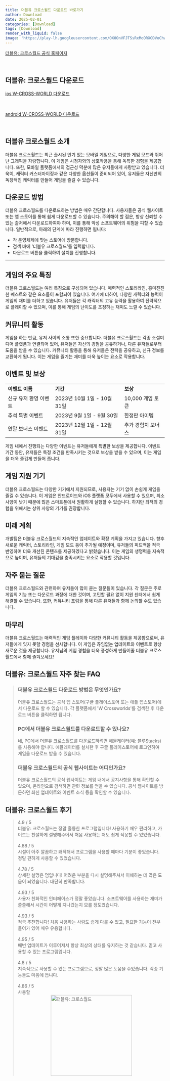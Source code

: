 ```yaml
---
title: 더블유 크로스월드 다운로드 바로가기
author: Download
date: 2025-02-01
categories: [Download]
tags: [Download]
render_with_liquid: false
image: 'https://play-lh.googleusercontent.com/OX0OnVFJTSsRxMoORXODVoChwKoGlQKPpqC3s2DSjBt_YFbOHUeC1X1L5lAMeXbCQbw=s256-rw'
---
```

<p><a class='click-button' title='더블유: 크로스월드' href='https://game.naver.com/lounge/W_CROSS_WORLD/home' rel='nofollow'>더블유: 크로스월드 공식 홈페이지</a></p><br>
<h2 id='더블유: 크로스월드_다운로드'>더블유: 크로스월드 다운로드</h2>
<p><a class="click-button ios" title="W-CROSS-WORLD 다운로드" href="https://apps.apple.com/kr/app/%EB%8D%94%EB%B8%94%EC%9C%A0-%ED%81%AC%EB%A1%9C%EC%8A%A4%EC%9B%94%EB%93%9C/id6453472969" rel="nofollow">ios W-CROSS-WORLD 다운로드</a></p><br>
<p><a class="click-button android" title="W-CROSS-WORLD 다운로드" href="https://play.google.comhttps://play.google.com/store/apps/details?id=com.buclohighkr.gp" rel="nofollow">android W-CROSS-WORLD 다운로드</a></p><br>


<h2 id='더블유_크로스월드_소개'>더블유 크로스월드 소개</h2>

<p>더블유 크로스월드는 최근 출시된 인기 있는 모바일 게임으로, 다양한 게임 모드와 뛰어난 그래픽을 자랑합니다. 이 게임은 시청자와의 상호작용을 통해 독특한 경험을 제공합니다. 또한, 모바일 플랫폼에서의 접근성 덕분에 많은 유저들에게 사랑받고 있습니다. 더욱이, 캐릭터 커스터마이징과 같은 다양한 옵션들이 준비되어 있어, 유저들은 자신만의 독창적인 캐릭터를 만들어 게임을 즐길 수 있습니다.</p>

<h2 id='다운로드_방법'>다운로드 방법</h2>

<p>더블유 크로스월드를 다운로드하는 방법은 매우 간단합니다. 사용자들은 공식 웹사이트 또는 앱 스토어를 통해 쉽게 다운로드할 수 있습니다. 주의해야 할 점은, 항상 신뢰할 수 있는 출처에서 다운로드하여야 하며, 이를 통해 악성 소프트웨어의 위험을 피할 수 있습니다. 일반적으로, 아래의 단계에 따라 진행하면 됩니다:</p>

<ul>
    <li>각 운영체제에 맞는 스토어에 방문합니다.</li>
    <li>검색 바에 '더블유 크로스월드'를 입력합니다.</li>
    <li>다운로드 버튼을 클릭하여 설치를 진행합니다.</li>
</ul>

<hr />

<h2 id='게임_특징'>게임의 주요 특징</h2>

<p>더블유 크로스월드는 여러 특징으로 구성되어 있습니다. 매력적인 스토리라인, 흥미진진한 퀘스트와 같은 요소들이 포함되어 있습니다. 여기에 더하여, 다양한 캐릭터와 능력이 게임의 재미를 더하고 있습니다. 유저들은 각 캐릭터의 고유 능력을 활용하여 전략적으로 플레이할 수 있으며, 이를 통해 게임의 난이도를 조정하는 재미도 느낄 수 있습니다.</p>

<h2 id='커뮤니티_활동'>커뮤니티 활동</h2>

<p>게임을 하는 만큼, 유저 사이의 소통 또한 중요합니다. 더블유 크로스월드는 각종 소셜미디어 플랫폼과 연결되어 있어, 유저들은 자신의 경험을 공유하거나, 다른 유저들로부터 도움을 받을 수 있습니다. 커뮤니티 활동을 통해 유저들은 전략을 공유하고, 신규 정보를 교환하게 됩니다. 이는 게임을 즐기는 재미를 더욱 높이는 요소로 작용합니다.</p>

<h2 id='이벤트_및_보상'>이벤트 및 보상</h2>

<table>
    <tr>
        <td><b>이벤트 이름</b></td>
        <td><b>기간</b></td>
        <td><b>보상</b></td>
    </tr>
    <tr>
        <td>신규 유저 환영 이벤트</td>
        <td>2023년 10월 1일 - 10월 31일</td>
        <td>10,000 게임 토큰</td>
    </tr>
    <tr>
        <td>추석 특별 이벤트</td>
        <td>2023년 9월 1일 - 9월 30일</td>
        <td>한정판 아이템</td>
    </tr>
    <tr>
        <td>연말 보너스 이벤트</td>
        <td>2023년 12월 1일 - 12월 31일</td>
        <td>추가 경험치 보너스</td>
    </tr>
</table>

<p>게임 내에서 진행되는 다양한 이벤트는 유저들에게 특별한 보상을 제공합니다. 이벤트 기간 동안, 유저들은 특정 조건을 만족시키는 것으로 보상을 받을 수 있으며, 이는 게임을 더욱 즐겁게 만들어 줍니다.</p>

<h2 id='게임_지원_기기'>게임 지원 기기</h2>

<p>더블유 크로스월드는 다양한 기기에서 지원되므로, 사용자는 기기 없이 손쉽게 게임을 즐길 수 있습니다. 이 게임은 안드로이드와 iOS 플랫폼 모두에서 사용할 수 있으며, 최소 사양이 낮기 때문에 많은 스마트폰에서 원활하게 실행할 수 있습니다. 하지만 최적의 경험을 위해서는 상위 사양의 기기를 권장합니다.</p>

<h2 id='미래_계획'>미래 계획</h2>

<p>개발팀은 더블유 크로스월드의 지속적인 업데이트와 확장 계획을 가지고 있습니다. 향후 새로운 캐릭터, 스토리라인, 게임 모드 등이 추가될 예정이며, 유저들의 피드백을 적극 반영하여 더욱 개선된 콘텐츠를 제공하겠다고 밝혔습니다. 이는 게임의 생명력을 지속적으로 높이며, 유저들의 기대감을 충족시키는 요소로 작용할 것입니다.</p>

<h2 id='자주_묻는_질문'>자주 묻는 질문</h2>

<p>더블유 크로스월드와 관련하여 유저들이 많이 묻는 질문들이 있습니다. 각 질문은 주로 게임의 기능 또는 다운로드 과정에 대한 것이며, 고민할 필요 없이 지원 센터에서 쉽게 해결할 수 있습니다. 또한, 커뮤니티 포럼을 통해 다른 유저들과 함께 논의할 수도 있습니다.</p>

<h2 id='마무리'>마무리</h2>

<p>더블유 크로스월드는 매력적인 게임 플레이와 다양한 커뮤니티 활동을 제공함으로써, 유저들에게 잊지 못할 경험을 선사합니다. 이 게임은 끊임없는 업데이트와 이벤트로 항상 새로운 것을 제공합니다. 유저님의 게임 경험을 더욱 풍성하게 만들어줄 더블유 크로스월드에서 함께 즐겨보세요!</p>


<h2 id='더블유: 크로스월드_자주_찾는_FAQ'>더블유: 크로스월드 자주 찾는 FAQ</h2>
<div itemscope="" itemtype="https://schema.org/FAQPage"> <blockquote> <div itemscope="" itemprop="mainEntity" itemtype="https://schema.org/Question"> <h3 itemprop="name">더블유 크로스월드 다운로드 방법은 무엇인가요?</h3> <div itemscope="" itemprop="acceptedAnswer" itemtype="https://schema.org/Answer"> <span itemprop="text"> <p>더블유 크로스월드는 공식 앱 스토어(구글 플레이스토어 또는 애플 앱스토어)에서 다운로드 할 수 있습니다. 각 플랫폼에서 'W Crossworlds'를 검색한 후 다운로드 버튼을 클릭하면 됩니다.</p> </span> </div> </div> <div itemscope="" itemprop="mainEntity" itemtype="https://schema.org/Question"> <h3 itemprop="name">PC에서 더블유 크로스월드를 다운로드할 수 있나요?</h3> <div itemscope="" itemprop="acceptedAnswer" itemtype="https://schema.org/Answer"> <span itemprop="text"> <p>네, PC에서 더블유 크로스월드를 다운로드하려면 에뮬레이터(예: 블루Stacks)를 사용해야 합니다. 에뮬레이터를 설치한 후 구글 플레이스토어에 로그인하여 게임을 다운로드 받을 수 있습니다.</p> </span> </div> </div> <div itemscope="" itemprop="mainEntity" itemtype="https://schema.org/Question"> <h3 itemprop="name">더블유 크로스월드의 공식 웹사이트는 어디인가요?</h3> <div itemscope="" itemprop="acceptedAnswer" itemtype="https://schema.org/Answer"> <span itemprop="text"> <p>더블유 크로스월드의 공식 웹사이트는 게임 내에서 공지사항을 통해 확인할 수 있으며, 온라인으로 검색하면 관련 정보를 얻을 수 있습니다. 공식 웹사이트를 방문하면 최신 업데이트와 이벤트 소식 등을 확인할 수 있습니다.</p> </span> </div> </div> </blockquote> </div>
<h2 id='더블유: 크로스월드_후기'>더블유: 크로스월드 후기</h2>
<div itemscope itemtype="https://schema.org/Product">
  <blockquote>
  <div itemprop="review" itemscope itemtype="https://schema.org/Review">
      <div itemprop="reviewRating" itemscope itemtype="https://schema.org/Rating"> <span itemprop="ratingValue">4.9</span> / <span itemprop="bestRating">5</span> </div>
      <span itemprop="reviewBody">더블유: 크로스월드는 정말 훌륭한 프로그램입니다! 사용하기 매우 편리하고, 가이드는 친절하게 설명해주어서 처음 사용하는 저도 쉽게 적응할 수 있었습니다.</span>
  </div>
  <br>
  <div itemprop="review" itemscope itemtype="https://schema.org/Review">
      <div itemprop="reviewRating" itemscope itemtype="https://schema.org/Rating"> <span itemprop="ratingValue">4.88</span> / <span itemprop="bestRating">5</span> </div>
      <span itemprop="reviewBody">시설이 아주 깔끔하고 쾌적해서 프로그램을 사용할 때마다 기분이 좋았습니다. 정말 편하게 사용할 수 있었습니다.</span>
  </div>
  <br>
  <div itemprop="review" itemscope itemtype="https://schema.org/Review">
      <div itemprop="reviewRating" itemscope itemtype="https://schema.org/Rating"> <span itemprop="ratingValue">4.78</span> / <span itemprop="bestRating">5</span> </div>
      <span itemprop="reviewBody">상세한 설명은 덤입니다! 어려운 부분을 다시 설명해주셔서 이해하는 데 많은 도움이 되었습니다. 대단히 만족합니다.</span>
  </div>
  <br>
  <div itemprop="review" itemscope itemtype="https://schema.org/Review">
      <div itemprop="reviewRating" itemscope itemtype="https://schema.org/Rating"> <span itemprop="ratingValue">4.93</span> / <span itemprop="bestRating">5</span> </div>
      <span itemprop="reviewBody">사용자 친화적인 인터페이스가 정말 좋았습니다. 소프트웨어를 사용하는 재미가 쏠쏠해서 시간이 어떻게 지나갔는지 모를 정도였습니다.</span>
  </div>
  <br>
  <div itemprop="review" itemscope itemtype="https://schema.org/Review">
      <div itemprop="reviewRating" itemscope itemtype="https://schema.org/Rating"> <span itemprop="ratingValue">4.93</span> / <span itemprop="bestRating">5</span> </div>
      <span itemprop="reviewBody">적극 추천합니다! 처음 사용하는 사람도 쉽게 다룰 수 있고, 필요한 기능이 전부 들어가 있어 매우 유용합니다.</span>
  </div>
  <br>
  <div itemprop="review" itemscope itemtype="https://schema.org/Review">
      <div itemprop="reviewRating" itemscope itemtype="schema.org/Rating"> <span itemprop="ratingValue">4.95</span> / <span itemprop="bestRating">5</span> </div>
      <span itemprop="reviewBody">매번 업데이트가 이루어져서 항상 최상의 상태를 유지하는 것 같습니다. 믿고 사용할 수 있는 프로그램입니다.</span>
  </div>
  <br>
  <div itemprop="review" itemscope itemtype="https://schema.org/Review">
      <div itemprop="reviewRating" itemscope itemtype="schema.org/Rating"> <span itemprop="ratingValue">4.8</span> / <span itemprop="bestRating">5</span> </div>
      <span itemprop="reviewBody">지속적으로 사용할 수 있는 프로그램으로, 정말 많은 도움을 주었습니다. 각종 기능들도 마음에 듭니다.</span>
  </div>
  <br>
  <div itemprop="review" itemscope itemtype="https://schema.org/Review">
      <div itemprop="reviewRating" itemscope itemtype="schema.org/Rating"> <span itemprop="ratingValue">4.86</span> / <span itemprop="bestRating">5</span> </div>
      <span itemprop="reviewBody">사용할
<figure class="image" style="display: flex; justify-content: center; align-items: center; margin: 0;"><img src="https://play-lh.googleusercontent.com/OX0OnVFJTSsRxMoORXODVoChwKoGlQKPpqC3s2DSjBt_YFbOHUeC1X1L5lAMeXbCQbw=s256-rw" alt="더블유: 크로스월드" width="256" height="256" style="max-width: 100%; height: auto;"></figure>